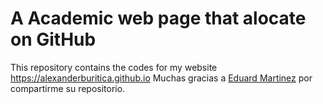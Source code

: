 # A Academic web page that alocate on GitHub

This repository contains the codes for my website https://alexanderburitica.github.io  Muchas gracias a  [Eduard Martinez](https://github.com/eduard-martinez) por compartirme su repositorio.